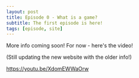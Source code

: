 ```yaml
---
layout: post
title: Episode 0 - What is a game?
subtitle: The first episode is here!
tags: [episode, site]
---
```


More info coming soon!  For now - here's the video!

(Still updating the new website with the older info!)

https://youtu.be/XdomEWWaOrw
